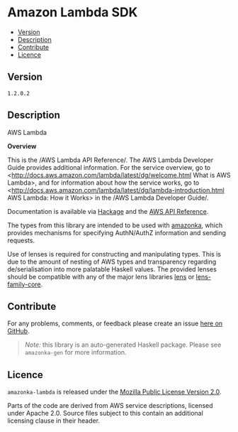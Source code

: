 # Amazon Lambda SDK

* [Version](#version)
* [Description](#description)
* [Contribute](#contribute)
* [Licence](#licence)


## Version

`1.2.0.2`


## Description

AWS Lambda

__Overview__

This is the /AWS Lambda API Reference/. The AWS Lambda Developer Guide
provides additional information. For the service overview, go to
<http://docs.aws.amazon.com/lambda/latest/dg/welcome.html What is AWS Lambda>,
and for information about how the service works, go to
<http://docs.aws.amazon.com/lambda/latest/dg/lambda-introduction.html AWS Lambda: How it Works>
in the /AWS Lambda Developer Guide/.

Documentation is available via [Hackage](http://hackage.haskell.org/package/amazonka-lambda)
and the [AWS API Reference](http://docs.aws.amazon.com/lambda/latest/dg/API_Reference.html).

The types from this library are intended to be used with [amazonka](http://hackage.haskell.org/package/amazonka),
which provides mechanisms for specifying AuthN/AuthZ information and sending requests.

Use of lenses is required for constructing and manipulating types.
This is due to the amount of nesting of AWS types and transparency regarding
de/serialisation into more palatable Haskell values.
The provided lenses should be compatible with any of the major lens libraries
[lens](http://hackage.haskell.org/package/lens) or [lens-family-core](http://hackage.haskell.org/package/lens-family-core).

## Contribute

For any problems, comments, or feedback please create an issue [here on GitHub](https://github.com/brendanhay/amazonka/issues).

> _Note:_ this library is an auto-generated Haskell package. Please see `amazonka-gen` for more information.


## Licence

`amazonka-lambda` is released under the [Mozilla Public License Version 2.0](http://www.mozilla.org/MPL/).

Parts of the code are derived from AWS service descriptions, licensed under Apache 2.0.
Source files subject to this contain an additional licensing clause in their header.
